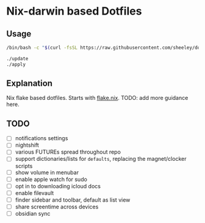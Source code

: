 # Nix-darwin based Dotfiles

## Usage

```sh
/bin/bash -c "$(curl -fsSL https://raw.githubusercontent.com/sheeley/dotfiles/main/initial_setup.sh)"
```

```sh
./update
./apply
```

## Explanation

Nix flake based dotfiles. Starts with [flake.nix](flake.nix).
TODO: add more guidance here.

## TODO

- [ ] notifications settings
- [ ] nightshift
- [ ] various FUTUREs spread throughout repo
- [ ] support dictionaries/lists for `defaults`, replacing the magnet/clocker scripts
- [ ] show volume in menubar
- [ ] enable apple watch for sudo
- [ ] opt in to downloading icloud docs
- [ ] enable filevault
- [ ] finder sidebar and toolbar, default as list view
- [ ] share screentime across devices
- [ ] obsidian sync
